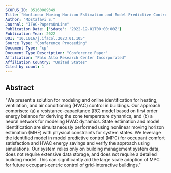 ```yaml
---
SCOPUS_ID: 85160089349
Title: "Nonlinear Moving Horizon Estimation and Model Predictive Control for Buildings with Unknown HVAC Dynamics"
Author: "Mostafavi S."
Journal: "IFAC-PapersOnLine"
Publication Date: {'$date': '2022-12-01T00:00:00Z'}
Publication Year: 2022
DOI: "10.1016/j.ifacol.2023.01.105"
Source Type: "Conference Proceeding"
Document Type: "cp"
Document Type Description: "Conference Paper"
Affiliation: "Palo Alto Research Center Incorporated"
Affiliation Country: "United States"
Cited by count: 1
---
```


## Abstract
"We present a solution for modeling and online identification for heating, ventilation, and air conditioning (HVAC) control in buildings. Our approach comprises: (a) a resistance-capacitance (RC) model based on first order energy balance for deriving the zone temperature dynamics, and (b) a neural network for modeling HVAC dynamics. State estimation and model identification are simultaneously performed using nonlinear moving horizon estimation (MHE) with physical constraints for system states. We leverage the identified model in model predictive control (MPC) for occupant comfort satisfaction and HVAC energy savings and verify the approach using simulations. Our system relies only on building management system data, does not require extensive data storage, and does not require a detailed building model. This can significantly aid the large scale adoption of MPC for future occupant-centric control of grid-interactive buildings."
